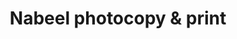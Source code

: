---
title: "Nabeel photocopy & print"
url: /karachi/nabeel-photocopy-and-print/
shop: office supplies
---
